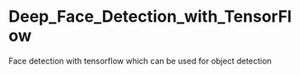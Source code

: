 # Deep_Face_Detection_with_TensorFlow
Face detection with tensorflow which can be used for object detection 
